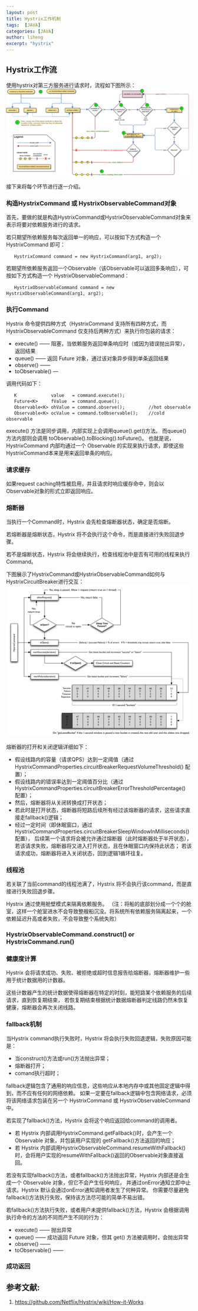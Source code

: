 ```yaml
---
layout: post
title: Hystrix工作机制
tags:  [JAVA]
categories: [JAVA]
author: liheng
excerpt: "hystrix"
---
```

## Hystrix工作流

使用hystrix对第三方服务进行请求时，流程如下图所示：
![hystrix流程图](/images/hystrix/hystrix_flow.png)

接下来将每个环节进行逐一介绍。

### 构造HystrixCommand 或 HystrixObservableCommand对象
首先，要做的就是构造HystrixCommand或HystrixObservableCommand对象来表示将要对依赖服务进行的请求。
   
若只期望所依赖服务每次返回单一的响应，可以按如下方式构造一个 HystrixCommand 即可：
```
   HystrixCommand command = new HystrixCommand(arg1, arg2);
```   
   
若期望所依赖服务返回一个Observable（该Observable可以返回多条响应），可按如下方式构造一个 HystrixObservableCommand：
```  
   HystrixObservableCommand command = new HystrixObservableCommand(arg1, arg2);
```

### 执行Command
Hystrix 命令提供四种方式（HystrixCommand 支持所有四种方式，而 HystrixObservableCommand 仅支持后两种方式）来执行你包装的请求：
*   execute() —— 阻塞，当依赖服务返回单条响应时（或因为错误抛出异常），返回结果
*   queue() —— 返回 Future 对象，通过该对象异步得到单条返回结果
*   observe() —— 
*   toObservable() —

调用代码如下：
```
   K             value   = command.execute();
   Future<K>     fValue  = command.queue();
   Observable<K> ohValue = command.observe();         //hot observable
   Observable<K> ocValue = command.toObservable();    //cold observable
```

execute() 方法是同步调用，内部实现上会调用queue().get()方法。
而queue() 方法内部则会调用 toObservable().toBlocking().toFuture()。
也就是说，HystrixCommand 内部均通过一个 Observable 的实现来执行请求，即使这些HystrixCommand本来是用来返回单条的响应。

### 请求缓存
如果request caching特性被启用，并且请求时响应缓存命中，则会以Observable对象的形式立即返回响应。


### 熔断器

当执行一个Command时，Hystrix 会先检查熔断器状态，确定是否熔断。

若熔断器是熔断状态，Hystrix 将不会执行这个命令，而是直接进行失败回退步骤。

若不是熔断状态，Hystrix 将会继续执行，检查线程池中是否有可用的线程来执行Command。

下图展示了HystrixCommand或HystrixObservableCommand如何与HystrixCircuitBreaker进行交互： 
![hystrix熔断器](/images/hystrix/circuit-breaker-logic-flow.png)

熔断器的打开和关闭逻辑详细如下：
*   假设线路内的容量（请求QPS）达到一定阈值（通过 HystrixCommandProperties.circuitBreakerRequestVolumeThreshold() 配置）；
*   假设线路内的错误率达到一定阈值百分比（通过 HystrixCommandProperties.circuitBreakerErrorThresholdPercentage() 配置）；
*   然后，熔断器将从关闭转换成打开状态；
*   若此时是打开状态，熔断器将短路后续所有经过该熔断器的请求，这些请求直接走fallback()逻辑；
*   经过一定时间（即休眠窗口，通过 HystrixCommandProperties.circuitBreakerSleepWindowInMilliseconds() 配置），
后续第一个请求将会被允许通过熔断器（此时熔断器处于半开状态），若该请求失败，熔断器将又进入打开状态，且在休眠窗口内保持此状态；
若该请求成功，熔断器将进入关闭状态，回到逻辑1循环往复。

### 线程池

若关联了当前command的线程池满了，Hystrix 将不会执行该command，而是直接进行失败回退步骤。

Hystrix 通过使用舱壁模式来隔离依赖服务。
（注：将船的底部划分成一个个的舱室，这样一个舱室进水不会导致整艘船沉没。将系统所有依赖服务隔离起来，一个依赖延迟升高或者失败，不会导致整个系统失败）


### HystrixObservableCommand.construct() or HystrixCommand.run()

### 健康度计算

Hystrix 会将请求成功、失败、被拒绝或超时信息报告给熔断器，熔断器维护一些用于统计数据用的计数器。

这些计数器产生的统计数据使得熔断器在特定的时刻，能短路某个依赖服务的后续请求，直到恢复期结束，
若恢复期结束根据统计数据熔断器判定线路仍然未恢复健康，熔断器会再次关闭线路。

### fallback机制

当Hystrix command执行失败时，Hystrix 将会执行失败回退逻辑，失败原因可能是：
*   当construct()方法或run()方法抛出异常；
*   熔断器打开；
*   comand执行超时；

fallback逻辑包含了通用的响应信息，这些响应从本地内存中或其他固定逻辑中得到，而不应有任何的网络依赖。
如果一定要在fallback逻辑中包含网络请求，必须将该网络请求包装在另一个 HystrixCommand 或 HystrixObservableCommand中。

若实现了fallback()方法，Hystrix 会将这个响应返回给command的调用者。
*   若 Hystrix 内部调用HystrixCommand.getFallback()时，会产生一个 Observable 对象，并包装用户实现的 getFallback()方法返回的响应；
*   若 Hystrix 内部调用HystrixObservableCommand.resumeWithFallback()时，会将用户实现的resumeWithFallback()返回的Observable对象直接返回。

若没有实现fallback()方法，或者fallback()方法抛出异常，Hystrix 内部还是会生成一个 Observable 对象，但它不会产生任何响应，
并通过onError通知立即中止请求。Hystrix 默认会通过onError通知调用者发生了何种异常。
你需要尽量避免fallback()方法执行失败，保持该方法尽可能的简单不易出错。

若fallback()方法执行失败，或者用户未提供fallback()方法，Hystrix 会根据调用执行命令的方法的不同而产生不同的行为：
*   execute() —— 抛出异常
*   queue() —— 成功返回 Future 对象，但其 get() 方法被调用时，会抛出异常
*   observe() —— 
*   toObservable() —— 




  

### 成功返回

## 参考文献:
1. https://github.com/Netflix/Hystrix/wiki/How-it-Works